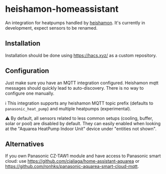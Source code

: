 # heishamon-homeassistant

An integration for heatpumps handled by [heishamon](https://github.com/Egyras/HeishaMon).
It's currently in development, expect sensors to be renamed.

## Installation
Installation should be done using https://hacs.xyz/ as a custom repository.

## Configuration

Just make sure you have an MQTT integration configured. Heishamon mqtt messages should quickly lead to auto-discovery. There is no way to configure one manually.

ℹ This integration supports any heishamon MQTT topic prefix (defaults to `panasonic_heat_pump`) and multiple heatpumps (experimental).

⚠ By default, all sensors related to less common setups (cooling, buffer, solar or pool) are disabled by default. They can easily enabled when looking at the "Aquarea HeatPump Indoor Unit" device under "entities not shown".

## Alternatives

If you own Panasonic CZ-TAW1 module and have access to Panasonic smart cloud: use https://github.com/cjaliaga/home-assistant-aquarea or https://github.com/ronhks/panasonic-aquarea-smart-cloud-mqtt.

